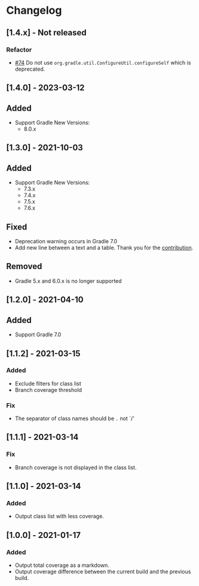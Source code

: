 # Changelog

## [1.4.x] - Not released

### Refactor

- [#74](https://github.com/sakata1222/jacoco-markdown-gradle-plugin/pull/74) Do not use `org.gradle.util.ConfigureUtil.configureSelf` which is deprecated.

## [1.4.0] - 2023-03-12

## Added

- Support Gradle New Versions:
    - 8.0.x

## [1.3.0] - 2021-10-03

## Added

- Support Gradle New Versions:
    - 7.3.x
    - 7.4.x
    - 7.5.x
    - 7.6.x

## Fixed

- Deprecation warning occurs in Gradle 7.0
- Add new line between a text and a table. Thank you for
  the [contribution](https://github.com/sakata1222/jacoco-markdown-gradle-plugin/pull/49).

## Removed

- Gradle 5.x and 6.0.x is no longer supported

## [1.2.0] - 2021-04-10

## Added

- Support Gradle 7.0

## [1.1.2] - 2021-03-15

### Added

- Exclude filters for class list
- Branch coverage threshold

### Fix

- The separator of class names should be `.` not `/'

## [1.1.1] - 2021-03-14

### Fix

- Branch coverage is not displayed in the class list.

## [1.1.0] - 2021-03-14

### Added

- Output class list with less coverage.

## [1.0.0] - 2021-01-17

### Added

- Output total coverage as a markdown.
- Output coverage difference between the current build and the previous build.
